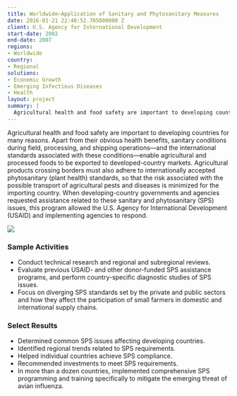 ```yaml
---
title: Worldwide—Application of Sanitary and Phytosanitary Measures
date: 2016-01-21 22:40:52.765000000 Z
client: U.S. Agency for International Development
start-date: 2002
end-date: 2007
regions:
- Worldwide
country:
- Regional
solutions:
- Economic Growth
- Emerging Infectious Diseases
- Health
layout: project
summary: |
  Agricultural health and food safety are important to developing countries for many reasons. Apart from their obvious health benefits, sanitary conditions during field, processing, and shipping operations—and the international standards associated with these conditions—enable agricultural and processed foods to be exported to developed-country markets.
---
```

Agricultural health and food safety are important to developing countries for many reasons. Apart from their obvious health benefits, sanitary conditions during field, processing, and shipping operations—and the international standards associated with these conditions—enable agricultural and processed foods to be exported to developed-country markets. Agricultural products crossing borders must also adhere to internationally accepted phytosanitary (plant health) standards, so that the risk associated with the possible transport of agricultural pests and diseases is minimized for the importing country. When developing-country governments and agencies requested assistance related to these sanitary and phytosanitary (SPS) issues, this program allowed the U.S. Agency for International Development (USAID) and implementing agencies to respond.

![][1]

###  Sample Activities

* Conduct technical research and regional and subregional reviews.
* Evaluate previous USAID- and other donor-funded SPS assistance programs, and perform country-specific diagnostic studies of SPS issues.
* Focus on diverging SPS standards set by the private and public sectors and how they affect the participation of small farmers in domestic and international supply chains.

###  Select Results

* Determined common SPS issues affecting developing countries.
* Identified regional trends related to SPS requirements.
* Helped individual countries achieve SPS compliance.
* Recommended investments to meet SPS requirements.
* In more than a dozen countries, implemented comprehensive SPS programming and training specifically to mitigate the emerging threat of avian influenza.

[1]: /assets/images/projects/RAISE.jpg
